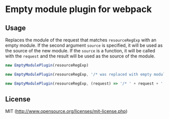 # Empty module plugin for webpack

## Usage

Replaces the module of the request that matches `resourceRegExp` with an empty module.
If the second argument `source` is specified, it will be used as the source of the new module. If the `source` is a function, it will be called with the `request` and the result will be used as the source of the module.

```js
new EmptyModulePlugin(resourceRegExp)

new EmptyModulePlugin(resourceRegExp, '/* was replaced with empty module */')

new EmptyModulePlugin(resourceRegExp, (request) => '/* ' + request + ' was ignored */')
```

## License

MIT (http://www.opensource.org/licenses/mit-license.php)
